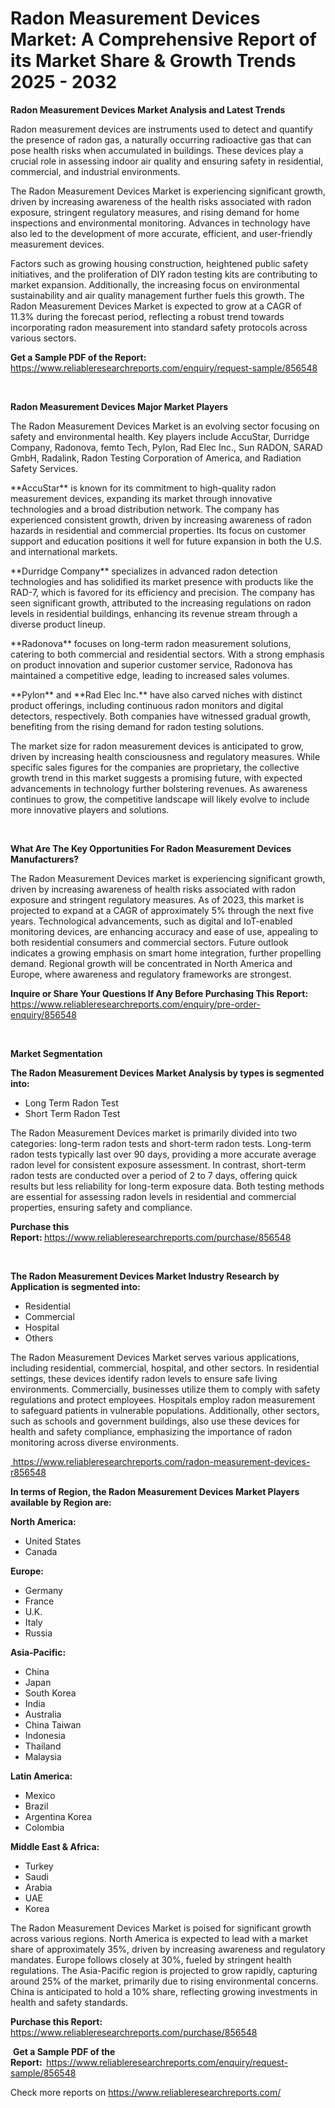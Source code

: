 <p><h1>Radon Measurement Devices Market: A Comprehensive Report of its Market Share & Growth Trends 2025 - 2032</h1></p><p><strong>Radon Measurement Devices Market Analysis and Latest Trends</strong></p>
<p><p>Radon measurement devices are instruments used to detect and quantify the presence of radon gas, a naturally occurring radioactive gas that can pose health risks when accumulated in buildings. These devices play a crucial role in assessing indoor air quality and ensuring safety in residential, commercial, and industrial environments.</p><p>The Radon Measurement Devices Market is experiencing significant growth, driven by increasing awareness of the health risks associated with radon exposure, stringent regulatory measures, and rising demand for home inspections and environmental monitoring. Advances in technology have also led to the development of more accurate, efficient, and user-friendly measurement devices.</p><p>Factors such as growing housing construction, heightened public safety initiatives, and the proliferation of DIY radon testing kits are contributing to market expansion. Additionally, the increasing focus on environmental sustainability and air quality management further fuels this growth. The Radon Measurement Devices Market is expected to grow at a CAGR of 11.3% during the forecast period, reflecting a robust trend towards incorporating radon measurement into standard safety protocols across various sectors.</p></p>
<p><strong>Get a Sample PDF of the Report:&nbsp;</strong> <a href="https://www.reliableresearchreports.com/enquiry/request-sample/856548?utm_campaign=2455&utm_medium=2&utm_source=Github&utm_content=ia&utm_term=17022025&utm_id=radon-measurement-devices">https://www.reliableresearchreports.com/enquiry/request-sample/856548</a></p>
<p>&nbsp;</p>
<p><strong>Radon Measurement Devices Major Market Players</strong></p>
<p><p>The Radon Measurement Devices Market is an evolving sector focusing on safety and environmental health. Key players include AccuStar, Durridge Company, Radonova, femto Tech, Pylon, Rad Elec Inc., Sun RADON, SARAD GmbH, Radalink, Radon Testing Corporation of America, and Radiation Safety Services.</p><p>**AccuStar** is known for its commitment to high-quality radon measurement devices, expanding its market through innovative technologies and a broad distribution network. The company has experienced consistent growth, driven by increasing awareness of radon hazards in residential and commercial properties. Its focus on customer support and education positions it well for future expansion in both the U.S. and international markets.</p><p>**Durridge Company** specializes in advanced radon detection technologies and has solidified its market presence with products like the RAD-7, which is favored for its efficiency and precision. The company has seen significant growth, attributed to the increasing regulations on radon levels in residential buildings, enhancing its revenue stream through a diverse product lineup.</p><p>**Radonova** focuses on long-term radon measurement solutions, catering to both commercial and residential sectors. With a strong emphasis on product innovation and superior customer service, Radonova has maintained a competitive edge, leading to increased sales volumes.</p><p>**Pylon** and **Rad Elec Inc.** have also carved niches with distinct product offerings, including continuous radon monitors and digital detectors, respectively. Both companies have witnessed gradual growth, benefiting from the rising demand for radon testing solutions.</p><p>The market size for radon measurement devices is anticipated to grow, driven by increasing health consciousness and regulatory measures. While specific sales figures for the companies are proprietary, the collective growth trend in this market suggests a promising future, with expected advancements in technology further bolstering revenues. As awareness continues to grow, the competitive landscape will likely evolve to include more innovative players and solutions.</p></p>
<p>&nbsp;</p>
<p><strong>What Are The Key Opportunities For Radon Measurement Devices Manufacturers?</strong></p>
<p><p>The Radon Measurement Devices market is experiencing significant growth, driven by increasing awareness of health risks associated with radon exposure and stringent regulatory measures. As of 2023, this market is projected to expand at a CAGR of approximately 5% through the next five years. Technological advancements, such as digital and IoT-enabled monitoring devices, are enhancing accuracy and ease of use, appealing to both residential consumers and commercial sectors. Future outlook indicates a growing emphasis on smart home integration, further propelling demand. Regional growth will be concentrated in North America and Europe, where awareness and regulatory frameworks are strongest.</p></p>
<p><strong>Inquire or Share Your Questions If Any Before Purchasing This Report:</strong> <a href="https://www.reliableresearchreports.com/enquiry/pre-order-enquiry/856548?utm_campaign=2455&utm_medium=2&utm_source=Github&utm_content=ia&utm_term=17022025&utm_id=radon-measurement-devices">https://www.reliableresearchreports.com/enquiry/pre-order-enquiry/856548</a></p>
<p>&nbsp;</p>
<p><strong>Market Segmentation</strong></p>
<p><strong>The Radon Measurement Devices Market Analysis by types is segmented into:</strong></p>
<p><ul><li>Long Term Radon Test</li><li>Short Term Radon Test</li></ul></p>
<p><p>The Radon Measurement Devices market is primarily divided into two categories: long-term radon tests and short-term radon tests. Long-term radon tests typically last over 90 days, providing a more accurate average radon level for consistent exposure assessment. In contrast, short-term radon tests are conducted over a period of 2 to 7 days, offering quick results but less reliability for long-term exposure data. Both testing methods are essential for assessing radon levels in residential and commercial properties, ensuring safety and compliance.</p></p>
<p><strong>Purchase this Report:&nbsp;</strong><a href="https://www.reliableresearchreports.com/purchase/856548?utm_campaign=2455&utm_medium=2&utm_source=Github&utm_content=ia&utm_term=17022025&utm_id=radon-measurement-devices">https://www.reliableresearchreports.com/purchase/856548</a></p>
<p>&nbsp;</p>
<p><strong>The Radon Measurement Devices Market Industry Research by Application is segmented into:</strong></p>
<p><ul><li>Residential</li><li>Commercial</li><li>Hospital</li><li>Others</li></ul></p>
<p><p>The Radon Measurement Devices Market serves various applications, including residential, commercial, hospital, and other sectors. In residential settings, these devices identify radon levels to ensure safe living environments. Commercially, businesses utilize them to comply with safety regulations and protect employees. Hospitals employ radon measurement to safeguard patients in vulnerable populations. Additionally, other sectors, such as schools and government buildings, also use these devices for health and safety compliance, emphasizing the importance of radon monitoring across diverse environments.</p></p>
<p><a href="https://www.reliableresearchreports.com/radon-measurement-devices-r856548?utm_campaign=2455&utm_medium=2&utm_source=Github&utm_content=ia&utm_term=17022025&utm_id=radon-measurement-devices">&nbsp;https://www.reliableresearchreports.com/radon-measurement-devices-r856548</a></p>
<p><strong>In terms of Region, the Radon Measurement Devices Market Players available by Region are:</strong></p>
<p>
    <p> <strong> North America: </strong>
        <ul>
            <li>United States</li>
            <li>Canada</li>
        </ul>
        </p> 
    <p> <strong> Europe: </strong>
        <ul>
            <li>Germany</li>
            <li>France</li>
            <li>U.K.</li>
            <li>Italy</li>
            <li>Russia</li>
        </ul>
        </p> 
    <p> <strong> Asia-Pacific: </strong>
        <ul>
            <li>China</li>
            <li>Japan</li>
            <li>South Korea</li>
            <li>India</li>
            <li>Australia</li>
            <li>China Taiwan</li>
            <li>Indonesia</li>
            <li>Thailand</li>
            <li>Malaysia</li>
        </ul>
        </p> 
    <p> <strong> Latin America: </strong>
        <ul>
            <li>Mexico</li>
            <li>Brazil</li>
            <li>Argentina Korea</li>
            <li>Colombia</li>
        </ul>
        </p> 
    <p> <strong> Middle East & Africa: </strong>
        <ul>
            <li>Turkey</li>
            <li>Saudi</li>
            <li>Arabia</li>
            <li>UAE</li>
            <li>Korea</li>
        </ul>
    </p>
    </p>
<p><p>The Radon Measurement Devices Market is poised for significant growth across various regions. North America is expected to lead with a market share of approximately 35%, driven by increasing awareness and regulatory mandates. Europe follows closely at 30%, fueled by stringent health regulations. The Asia-Pacific region is projected to grow rapidly, capturing around 25% of the market, primarily due to rising environmental concerns. China is anticipated to hold a 10% share, reflecting growing investments in health and safety standards.</p></p>
<p><strong>Purchase this Report: </strong><a href="https://www.reliableresearchreports.com/purchase/856548?utm_campaign=2455&utm_medium=2&utm_source=Github&utm_content=ia&utm_term=17022025&utm_id=radon-measurement-devices">https://www.reliableresearchreports.com/purchase/856548</a></p>
<p>&nbsp;<strong>Get a Sample PDF of the Report:&nbsp;&nbsp;</strong><a href="https://www.reliableresearchreports.com/enquiry/request-sample/856548?utm_campaign=2455&utm_medium=2&utm_source=Github&utm_content=ia&utm_term=17022025&utm_id=radon-measurement-devices">https://www.reliableresearchreports.com/enquiry/request-sample/856548</a></p>
<p><strong></strong></p>
<p>Check more reports on <a href="https://www.reliableresearchreports.com/?utm_campaign=2455&utm_medium=2&utm_source=Github&utm_content=ia&utm_term=17022025&utm_id=radon-measurement-devices">https://www.reliableresearchreports.com/</a></p>